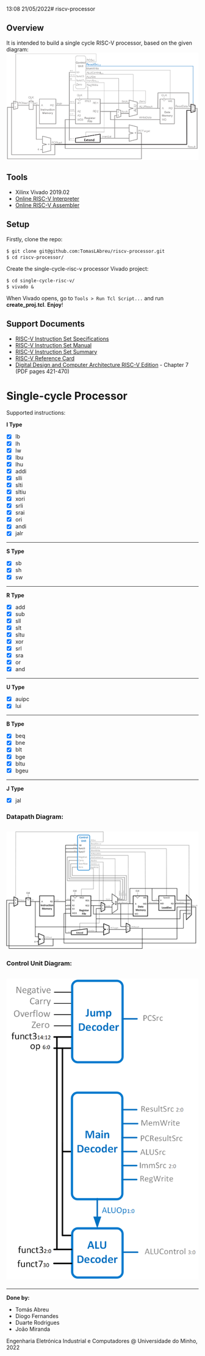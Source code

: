 13:08 21/05/2022# riscv-processor

## Overview
It is intended to build a single cycle RISC-V processor, based on the given diagram:\
![Complete single-cycle processor](doc/single-cycle-proc.png)

## Tools
- Xilinx Vivado 2019.02
- [Online RISC-V Interpreter](https://www.cs.cornell.edu/courses/cs3410/2019sp/riscv/interpreter/)
- [Online RISC-V Assembler](https://riscvasm.lucasteske.dev/#)

## Setup
Firstly, clone the repo:
```
$ git clone git@github.com:TomasLAbreu/riscv-processor.git
$ cd riscv-processor/
```
Create the single-cycle-risc-v processor Vivado project:
```
$ cd single-cycle-risc-v/
$ vivado &
```
When Vivado opens, go to `Tools > Run Tcl Script...` and run **create_proj.tcl**.
**Enjoy**!

## Support Documents
- [RISC-V Instruction Set Specifications](https://msyksphinz-self.github.io/riscv-isadoc/html/index.html)
- [RISC-V Instruction Set Manual](https://github.com/TomasLAbreu/riscv-processor/blob/main/doc/riscv-spec-20191213.pdf)
- [RISC-V Instruction Set Summary](https://github.com/TomasLAbreu/riscv-processor/blob/main/doc/RISC-V-Instruction-Set-Summary.pdf)
- [RISC-V Reference Card](https://github.com/TomasLAbreu/riscv-processor/blob/main/doc/RISC-V_referenceCard.pdf)
- [Digital Design and Computer Architecture RISC-V Edition](https://github.com/TomasLAbreu/riscv-processor/blob/main/doc/Digital-Design-And-Computer-Architecture-RISC-V-Edition.pdf) - Chapter 7 (PDF pages 421-470)

# Single-cycle Processor
Supported instructions:

**I Type**
- [x] lb
- [x] lh
- [x] lw
- [x] lbu
- [x] lhu
- [x] addi
- [x] slli
- [x] slti
- [x] sltiu
- [x] xori
- [x] srli
- [x] srai
- [x] ori
- [x] andi
- [x] jalr

---
**S Type**
- [x] sb
- [x] sh
- [x] sw

---
**R Type**
- [x] add
- [x] sub
- [x] sll
- [x] slt
- [x] sltu
- [x] xor
- [x] srl
- [x] sra
- [x] or
- [x] and

---
**U Type**
- [x] auipc
- [x] lui

---
**B Type**
- [x] beq
- [x] bne
- [x] blt
- [x] bge
- [x] bltu
- [x] bgeu

---
**J Type**
- [x] jal

### Datapath Diagram:
![Datapaht_SC_Diagram](SingleCycle_Design/SingleCycle_Design_Datapath.png)
-----
### Control Unit Diagram:
![ControlUnit_SC_Diagram](SingleCycle_Design/SingleCycle_Design_Controller.png)
-----

-----
**Done by:**

- Tomás Abreu
- Diogo Fernandes
- Duarte Rodrigues
- João Miranda

Engenharia Eletrónica Industrial e Computadores @ Universidade do Minho, 2022
